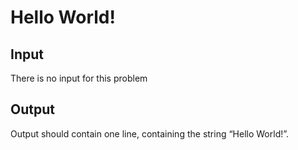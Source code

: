 # Hello World!

## Input
There is no input for this problem

## Output
Output should contain one line, containing the string “Hello World!”.